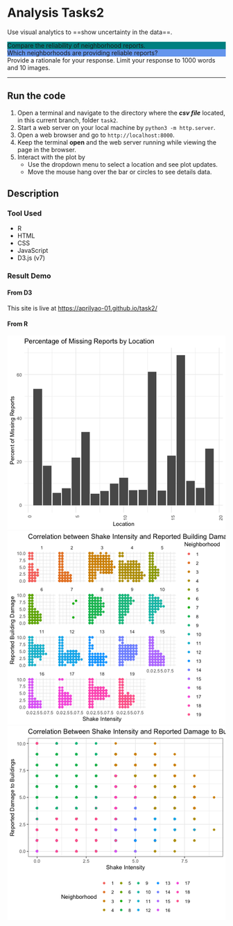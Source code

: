 # Analysis Tasks2
Use visual analytics to ==show uncertainty in the data==. <div style="background-color: #008080">Compare the reliability of neighborhood reports.</div> <div style="background-color: #6495ED">Which neighborhoods are providing reliable reports?</div> Provide a rationale for your response. Limit your response to 1000 words and 10 images. 

---

## Run the code
1. Open a terminal and navigate to the directory where the ***csv file*** located, in this current branch, folder `task2`.
2. Start a web server on your local machine by `python3 -m http.server`.
3. Open a web browser and go to `http://localhost:8000`.
4. Keep the terminal **open** and the web server running while viewing the page in the browser.
5. Interact with the plot by 
    - Use the dropdown menu to select a location and see plot updates.
    - Move the mouse hang over the bar or circles to see details data.

## Description
### Tool Used
- R
- HTML
- CSS
- JavaScript
- D3.js (v7)
### Result Demo
#### From D3
This site is live at https://aprilyao-01.github.io/task2/

#### From R
![bar plot by R](/output/Bar_reliable.png)
![scatter plot1 by R](/output/scatter1.png)
![scatter plot2 by R](/output/scatter2.png)

